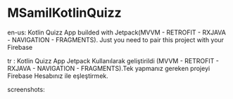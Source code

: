 # MSamilKotlinQuizz

en-us: Kotlin Quizz App builded with Jetpack(MVVM - RETROFIT - RXJAVA - NAVIGATION - FRAGMENTS). Just you need to pair this project with your Firebase 

tr : Kotlin Quizz App Jetpack Kullanılarak geliştirildi (MVVM - RETROFIT - RXJAVA - NAVIGATION - FRAGMENTS).Tek yapmanız gereken projeyi Firebase Hesabınız ile eşleştirmek.

screenshots: